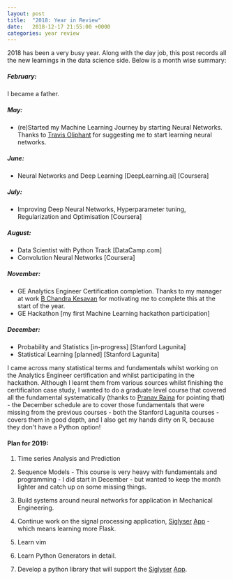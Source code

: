 ```yaml
---
layout: post
title:  "2018: Year in Review"
date:   2018-12-17 21:55:00 +0000
categories: year review
---
```


2018 has been a very busy year. Along with the day job, this post records all the new learnings in the data science side. Below is a month wise summary:

##### February:
I became a father.

##### May:
- (re)Started my Machine Learning Journey by starting Neural Networks. Thanks to [Travis Oliphant](https://www.linkedin.com/in/teoliphant/) for suggesting me to start learning neural networks.

##### June:
- Neural Networks and Deep Learning [DeepLearning.ai] [Coursera]

##### July:
- Improving Deep Neural Networks, Hyperparameter tuning, Regularization and Optimisation [Coursera]

##### August:
- Data Scientist with Python Track [DataCamp.com]
- Convolution Neural Networks [Coursera]

##### November:
- GE Analytics Engineer Certification completion. Thanks to my manager at work [B Chandra Kesavan](https://www.linkedin.com/in/chandrakesavan-b-76973b16/) for motivating me to complete this at the start of the year.
- GE Hackathon [my first Machine Learning hackathon participation]

##### December:
- Probability and Statistics [in-progress] [Stanford Lagunita]
- Statistical Learning [planned] [Stanford Lagunita]

I came across many statistical terms and fundamentals whilst working on the Analytics Engineer certification and whilst participating in the hackathon. Although I learnt them from various sources whilst finishing the certificaiton case study, I wanted to do a graduate level course that covered all the fundamental systematically (thanks to [Pranav Raina](https://www.linkedin.com/in/pranav-raina-64167862/) for pointing that) - the December schedule are to cover those fundamentals that were missing from the previous courses - both the Stanford Lagunita courses - covers them in good depth, and I also get my hands dirty on R, because they don't have a Python option!




#### Plan for 2019:

1. Time series Analysis and Prediction

2. Sequence Models - This course is very heavy with fundamentals and programming - I did start in December - but wanted to keep the month lighter and catch up on some missing things.

3. Build systems around neural networks for application in Mechanical Engineering.

4. Continue work on the signal processing application, [Siglyser](https://siglyser.github.io/) [App](http://siglyser.herokuapp.com) - which means learning more Flask.

5. Learn vim

6. Learn Python Generators in detail.

7. Develop a python library that will support the [Siglyser](https://siglyser.github.io/) [App](http://siglyser.herokuapp.com).
